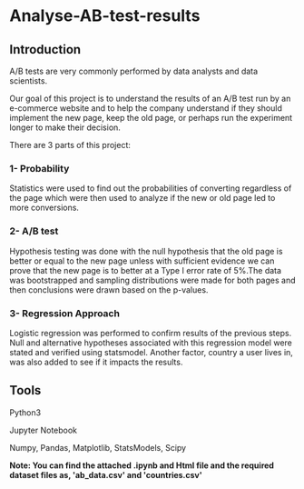 # Analyse-AB-test-results

## Introduction 

A/B tests are very commonly performed by data analysts and data scientists.

Our goal of this project is to understand the results of an A/B test run by an e-commerce website and to help the company understand if they should implement the new page, keep the old page, or perhaps run the experiment longer to make their decision.

There are 3 parts of this project:

### 1- Probability

Statistics were used to find out the probabilities of converting regardless of the page which were then used to analyze if the new or old page led to more conversions.

### 2- A/B test

Hypothesis testing was done with the null hypothesis that the old page is better or equal to the new page unless with sufficient evidence we can prove that the new page is to better at a Type I error rate of 5%.The data was bootstrapped and sampling distributions were made for both pages and then conclusions were drawn based on the p-values.

### 3- Regression Approach

Logistic regression was performed to confirm results of the previous steps. Null and alternative hypotheses associated with this regression model were stated and verified using statsmodel.
Another factor, country a user lives in, was also added to see if it impacts the results. 

## Tools

Python3

Jupyter Notebook

Numpy, Pandas, Matplotlib, StatsModels, Scipy

**Note: You can find the attached .ipynb and Html file and the required dataset files as, 'ab_data.csv' and 'countries.csv'**

